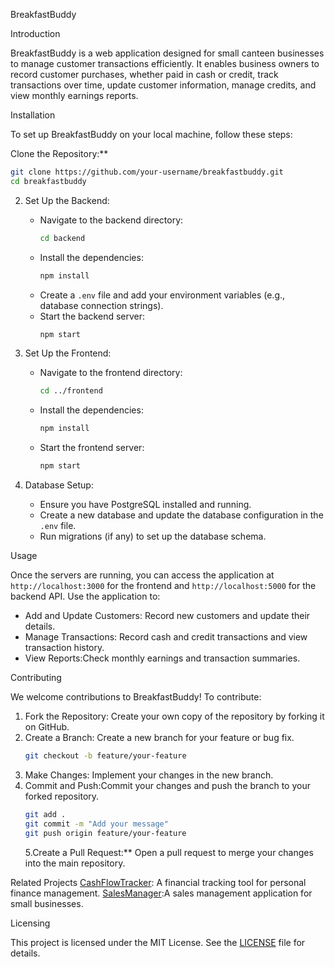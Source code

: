  BreakfastBuddy

Introduction

BreakfastBuddy is a web application designed for small canteen businesses to manage customer transactions efficiently. It enables business owners to record customer purchases, whether paid in cash or credit, track transactions over time, update customer information, manage credits, and view monthly earnings reports.

Installation

To set up BreakfastBuddy on your local machine, follow these steps:

Clone the Repository:**
   ```sh
   git clone https://github.com/your-username/breakfastbuddy.git
   cd breakfastbuddy
   ```

2. Set Up the Backend:
   - Navigate to the backend directory:
     ```sh
     cd backend
     ```
   - Install the dependencies:
     ```sh
     npm install
     ```
   - Create a `.env` file and add your environment variables (e.g., database connection strings).
   - Start the backend server:
     ```sh
     npm start
     ```

3. Set Up the Frontend:
   - Navigate to the frontend directory:
     ```sh
     cd ../frontend
     ```
   - Install the dependencies:
     ```sh
     npm install
     ```
   - Start the frontend server:
     ```sh
     npm start
     ```

4. Database Setup:
   - Ensure you have PostgreSQL installed and running.
   - Create a new database and update the database configuration in the `.env` file.
   - Run migrations (if any) to set up the database schema.

Usage

Once the servers are running, you can access the application at `http://localhost:3000` for the frontend and `http://localhost:5000` for the backend API. Use the application to:

- Add and Update Customers: Record new customers and update their details.
- Manage Transactions: Record cash and credit transactions and view transaction history.
- View Reports:Check monthly earnings and transaction summaries.

 Contributing

We welcome contributions to BreakfastBuddy! To contribute:

1. Fork the Repository: Create your own copy of the repository by forking it on GitHub.
2. Create a Branch: Create a new branch for your feature or bug fix.
   ```sh
   git checkout -b feature/your-feature
   ```
3. Make Changes: Implement your changes in the new branch.
4. Commit and Push:Commit your changes and push the branch to your forked repository.
   ```sh
   git add .
   git commit -m "Add your message"
   git push origin feature/your-feature
   ```
   5.Create a Pull Request:** Open a pull request to merge your changes into the main repository.

Related Projects
[CashFlowTracker](https://github.com/username/cashflowtracker): A financial tracking tool for personal finance management.
[SalesManager](https://github.com/username/salesmanager):A sales management application for small businesses.

Licensing

This project is licensed under the MIT License. See the [LICENSE](LICENSE) file for details.
